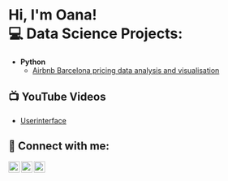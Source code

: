 <h1>Hi, I'm Oana! <br/><a 

<h2>💻 Data Science Projects:</h2>

- <b>Python</b>
  - [Airbnb Barcelona pricing data analysis and visualisation](https://github.com/joshmadakor1/Package-Delivery-Pathfinding-Algorithm)

<h2>📺 YouTube Videos</h2>

- [Userinterface](https://www.youtube.com/watch?v=a83ASGn_V_s)

<h2> 🤳 Connect with me:</h2>

[<img align="left" alt="JoshMadakor | YouTube" width="22px" src="https://cdn.jsdelivr.net/npm/simple-icons@v3/icons/youtube.svg" />][youtube]
[<img align="left" alt="JoshMadakor | LinkedIn" width="22px" src="https://cdn.jsdelivr.net/npm/simple-icons@v3/icons/linkedin.svg" />][linkedin]
[<img align="left" alt="JoshMadakor | Instagram" width="22px" src="https://cdn.jsdelivr.net/npm/simple-icons@3.13.0/icons/facebook.svg" />][facebook]


[youtube]: https://www.youtube.com/channel/UC1TZpH99NOdTHPyIwPl_YNg
[facebook]: https://www.facebook.com/oana.porime/
[linkedin]: https://linkedin.com/in/oana-porime-61836440

<!--
**joshmadakor1/joshmadakor1** is a ✨ _special_ ✨ repository because its `README.md` (this file) appears on your GitHub profile.

Here are some ideas to get you started:

- 🔭 I’m currently working on ...
- 🌱 I’m currently learning ...
- 👯 I’m looking to collaborate on ...
- 🤔 I’m looking for help with ...
- 💬 Ask me about ...
- 📫 How to reach me: ...
- 😄 Pronouns: ...
- ⚡ Fun fact: ...
-->
